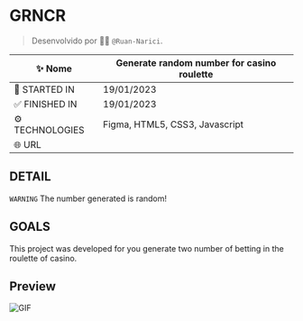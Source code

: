 # GRNCR
> Desenvolvido por :man_technologist: ```@Ruan-Narici```.

| :sparkles: Nome | Generate random number for casino roulette|
| - | - |
| :checkered_flag: STARTED IN | 19/01/2023 |
| 	:white_check_mark: FINISHED IN | 19/01/2023 |
| 	:gear: TECHNOLOGIES | Figma, HTML5, CSS3, Javascript |
| :globe_with_meridians: URL |  |


## DETAIL 
```WARNING```
The number generated is random!

## GOALS
This project was developed for you generate two number of betting in the roulette of casino.


## Preview
![GIF](./assets/img/preview.gif#vitrinedev)

